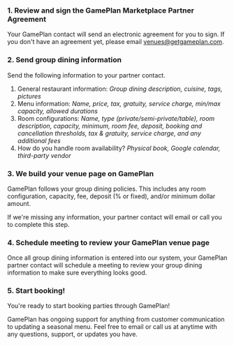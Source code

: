 ### 1. Review and sign the GamePlan Marketplace Partner Agreement
Your GamePlan contact will send an electronic agreement for you to sign. If you don't have an agreement yet, please email venues@getgameplan.com.

### 2. Send group dining information
Send the following information to your partner contact.

1. General restaurant information: *Group dining description, cuisine, tags, pictures*
2. Menu information: *Name, price, tax, gratuity, service charge, min/max capacity, allowed durations*
3. Room configurations: *Name, type (private/semi-private/table), room description, capacity, minimum, room fee, deposit, booking and cancellation thresholds, tax & gratuity, service charge, and any additional fees*
4. How do you handle room availability? *Physical book, Google calendar, third-party vendor*

### 3. We build your venue page on GamePlan
GamePlan follows your group dining policies. This includes any room configuration, capacity, fee, deposit (% or fixed), and/or minimum dollar amount.

If we're missing any information, your partner contact will email or call you to complete this step. 

### 4. Schedule meeting to review your GamePlan venue page
Once all group dining information is entered into our system, your GamePlan partner contact will schedule a meeting to review your group dining information to make sure everything looks good.

### 5. Start booking!
You're ready to start booking parties through GamePlan!

GamePlan has ongoing support for anything from customer communication to updating a seasonal menu. Feel free to email or call us at anytime with any questions, support, or updates you have.

